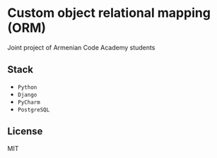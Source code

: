 # Custom object relational mapping (ORM)

Joint project of Armenian Code Academy students

## Stack

* `Python`
* `Django`
* `PyCharm`
* `PostgreSQL`

## License

MIT